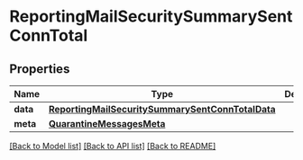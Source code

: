 # ReportingMailSecuritySummarySentConnTotal

## Properties
Name | Type | Description | Notes
------------ | ------------- | ------------- | -------------
**data** | [**ReportingMailSecuritySummarySentConnTotalData**](ReportingMailSecuritySummarySentConnTotalData.md) |  | [optional] 
**meta** | [**QuarantineMessagesMeta**](QuarantineMessagesMeta.md) |  | [optional] 

[[Back to Model list]](../README.md#documentation-for-models) [[Back to API list]](../README.md#documentation-for-api-endpoints) [[Back to README]](../README.md)


